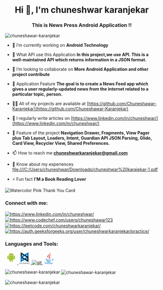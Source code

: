 <h1 align="center">Hi 👋, I'm chuneshwar karanjekar</h1>
<h3 align="center">This is News Press Android Application !!</h3>

<p align="left"> <img src="https://komarev.com/ghpvc/?username=chuneshawar-karanjekar&label=Profile%20views&color=0e75b6&style=flat" alt="chuneshawar-karanjekar" /> </p>

- 🔭 I’m currently working on **Android Technology**

- 🌱 What API use this Application **In this project,we use API. This is a well-maintained API which returns information in a JSON format.**

- 👯 I’m looking to collaborate on **More Android Application and other project contribute**

- 🤝 Application Feature **The goal is to create a News Feed app which gives a user regularly-updated news from the internet related to a particular topic, person.**

- 👨‍💻 All of my projects are available at [https://github.com/Chuneshawar-Karanjekar](https://github.com/Chuneshawar-Karanjekar)

- 📝 I regularly write articles on [https://www.linkedin.com/in/chuneshwar/](https://www.linkedin.com/in/chuneshwar/)

- 💬 Feature of the project **Navigation Drawer, Fragments, View Pager plus Tab Layout, Loaders, Intent, Guardian API JSON Parsing, Glide, Card View, Recycler View, Shared Preferences.**

- 📫 How to reach me **chuneshwarkaranjekar@gmail.com**

- 📄 Know about my experiences [file:///C:/Users/chuneshwar/Downloads/chuneshwar%20karajekar-1.pdf](file:///C:/Users/chuneshwar/Downloads/chuneshwar%20karajekar-1.pdf)

- ⚡ Fun fact **I'M a Book Reading Lover**


![Watercolor Pink Thank You Card ](https://user-images.githubusercontent.com/83114415/184305567-18895a01-6c89-4870-aee4-dd9529a2d292.png)


<h3 align="left">Connect with me:</h3>
<p align="left">
<a href="https://linkedin.com/in/https://www.linkedin.com/in/chuneshwar/" target="blank"><img align="center" src="https://raw.githubusercontent.com/rahuldkjain/github-profile-readme-generator/master/src/images/icons/Social/linked-in-alt.svg" alt="https://www.linkedin.com/in/chuneshwar/" height="30" width="40" /></a>
<a href="https://www.codechef.com/users/https://www.codechef.com/users/chuneshawar123" target="blank"><img align="center" src="https://cdn.jsdelivr.net/npm/simple-icons@3.1.0/icons/codechef.svg" alt="https://www.codechef.com/users/chuneshawar123" height="30" width="40" /></a>
<a href="https://www.leetcode.com/https://leetcode.com/chuneshwarkaranjekar/" target="blank"><img align="center" src="https://raw.githubusercontent.com/rahuldkjain/github-profile-readme-generator/master/src/images/icons/Social/leet-code.svg" alt="https://leetcode.com/chuneshwarkaranjekar/" height="30" width="40" /></a>
<a href="https://auth.geeksforgeeks.org/user/https://auth.geeksforgeeks.org/user/chuneshwarkaranjekar/practice/" target="blank"><img align="center" src="https://raw.githubusercontent.com/rahuldkjain/github-profile-readme-generator/master/src/images/icons/Social/geeks-for-geeks.svg" alt="https://auth.geeksforgeeks.org/user/chuneshwarkaranjekar/practice/" height="30" width="40" /></a>
</p>

<h3 align="left">Languages and Tools:</h3>
<p align="left"> <a href="https://developer.android.com" target="_blank" rel="noreferrer"> <img src="https://raw.githubusercontent.com/devicons/devicon/master/icons/android/android-original-wordmark.svg" alt="android" width="40" height="40"/> </a> <a href="https://backbonejs.org" target="_blank" rel="noreferrer"> <img src="https://raw.githubusercontent.com/devicons/devicon/master/icons/backbonejs/backbonejs-original-wordmark.svg" alt="backbonejs" width="40" height="40"/> </a> <a href="https://git-scm.com/" target="_blank" rel="noreferrer"> <img src="https://www.vectorlogo.zone/logos/git-scm/git-scm-icon.svg" alt="git" width="40" height="40"/> </a> <a href="https://www.java.com" target="_blank" rel="noreferrer"> <img src="https://raw.githubusercontent.com/devicons/devicon/master/icons/java/java-original.svg" alt="java" width="40" height="40"/> </a> </p>

<p><img align="left" src="https://github-readme-stats.vercel.app/api/top-langs?username=chuneshawar-karanjekar&show_icons=true&locale=en&layout=compact" alt="chuneshawar-karanjekar" /></p>

<p>&nbsp;<img align="center" src="https://github-readme-stats.vercel.app/api?username=chuneshawar-karanjekar&show_icons=true&locale=en" alt="chuneshawar-karanjekar" /></p>

<p><img align="center" src="https://github-readme-streak-stats.herokuapp.com/?user=chuneshawar-karanjekar&" alt="chuneshawar-karanjekar" /></p>
